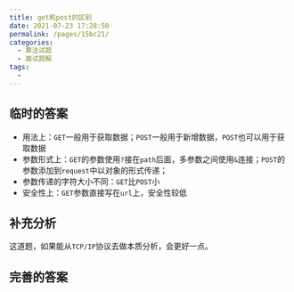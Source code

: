 ```yaml
---
title: get和post的区别
date: 2021-07-23 17:28:50
permalink: /pages/15bc21/
categories:
  - 算法试题
  - 面试题解
tags:
  - 
---
```


## 临时的答案
+ 用法上：`GET`一般用于获取数据；`POST`一般用于新增数据，`POST`也可以用于获取数据
+ 参数形式上：`GET`的参数使用`?`接在`path`后面，多参数之间使用`&`连接；`POST`的参数添加到`request`中以对象的形式传递；
+ 参数传递的字符大小不同：`GET`比`POST`小
+ 安全性上：`GET`参数直接写在`url`上，安全性较低

## 补充分析
这道题，如果能从`TCP/IP`协议去做本质分析，会更好一点。



## 完善的答案